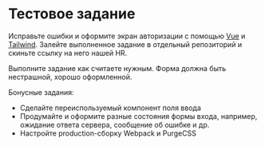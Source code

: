 # Тестовое задание
Исправьте ошибки и оформите экран авторизации с помощью [Vue](https://vuejs.org/) и [Tailwind](https://tailwindcss.com/).
Залейте выполненное задание в отдельный репозиторий и скиньте ссылку на него нашей HR.

Выполните задание как считаете нужным.
Форма должна быть нестрашной, хорошо оформленной.

Бонусные задания:
- Сделайте переиспользуемый компонент поля ввода
- Продумайте и оформите разные состояния формы входа, например, ожидание ответа сервера, сообщение об ошибке и др.
- Настройте production-сборку Webpack и PurgeCSS